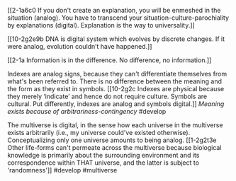 [[2-1a6c0 If you don't create an explanation, you will be enmeshed in the situation (analog). You have to transcend your situation-culture-parochiality by explanations (digital). Explanation is the way to universality.]]

[[10-2g2e9b DNA is digital system which evolves by discrete changes. If it were analog, evolution couldn’t have happened.]]

[[2-1a Information is in the difference. No difference, no information.]]

Indexes are analog signs, because they can't differentiate themselves from what's been referred to. There is no difference between the meaning and the form as they exist in symbols.
[[10-2g2c Indexes are physical because they merely ‘indicate’ and hence do not require culture. Symbols are cultural. Put differently, indexes are analog and symbols digital.]]
*Meaning exists because of arbitrariness-contingency*
#develop 

The multiverse is digital, in the sense how each universe in the multiverse exists arbitrarily (i.e., my universe could've existed otherwise). Conceptualizing only one universe amounts to being analog.
[[1-2g2t3e Other life-forms can't permeate across the multiverse because biological knowledge is primarily about the surrounding environment and its correspondence within THAT universe, and the latter is subject to 'randomness']]
#develop 
#multiverse 